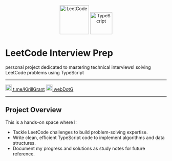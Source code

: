 <div align="center">
    <img src="https://leetcode.com/apple-touch-icon-114x114.png" width="91" height="91" alt="LeetCode" />
    <img src="https://www.typescriptlang.org/icons/icon-96x96.png?v=8944a05a8b601855de116c8a56d3b3ae" width="69" height="69" alt="TypeScript" />
</div>

# LeetCode Interview Prep
personal project dedicated to mastering technical interviews! 
solving LeetCode problems using TypeScript

---



<a href="https://t.me/KirillGrant" target="_blank"><img src="https://cdn-icons-png.flaticon.com/512/2111/2111646.png" width="20" height="20" alt="telegram" /> t.me/KirillGrant</a>
<a href="https://leetcode.com/u/webdotg/" target="_blank"><img src="https://leetcode.com/apple-touch-icon-114x114.png" width="20" height="20" alt="leetcode" /> webDotG</a>

---

## Project Overview

This is a hands-on space where I:
- Tackle LeetCode challenges to build problem-solving expertise.
- Write clean, efficient TypeScript code to implement algorithms and data structures.
- Document my progress and solutions as study notes for future reference.


